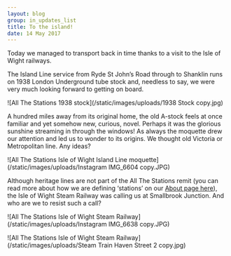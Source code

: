 ```yaml
---
layout: blog
group: in_updates_list
title: To the island!
date: 14 May 2017
---
```

Today we managed to transport back in time thanks to a visit to the Isle of Wight railways.

The Island Line service from Ryde St John’s Road through to Shanklin runs on 1938 London Underground tube stock and, needless to say, we were very much looking forward to getting on board.

![All The Stations 1938 stock](/static/images/uploads/1938 Stock copy.jpg)

A hundred miles away from its original home, the old A-stock feels at once familiar and yet somehow new, curious, novel. Perhaps it was the glorious sunshine streaming in through the windows! As always the moquette drew our attention and led us to wonder to its origins. We thought old Victoria or Metropolitan line. Any ideas?

![All The Stations Isle of Wight Island Line moquette](/static/images/uploads/Instagram IMG_6604 copy.JPG)

Although heritage lines are not part of the All The Stations remit (you can read more about how we are defining ‘stations’ on our [About page here](http://allthestations.co.uk/about/)), the Isle of Wight Steam Railway was calling us at Smallbrook Junction. And who are we to resist such a call?

![All The Stations Isle of Wight Steam Railway](/static/images/uploads/Instagram IMG_6638 copy.JPG)

![All The Stations Isle of Wight Steam Railway](/static/images/uploads/Steam Train Haven Street 2 copy.jpg)


